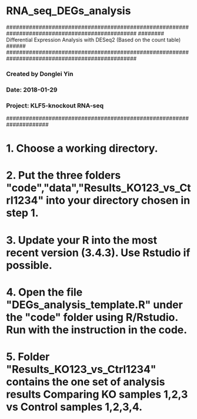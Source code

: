 # RNA_seq_DEGs_analysis

################################################################################################
######## Differential Expression Analysis with DESeq2 (Based on the count table) ######
################################################################################################
### Created by Donglei Yin
### Date: 2018-01-29
### Project: KLF5-knockout RNA-seq 
#####################################################################

# 1. Choose a working directory.

# 2. Put the three folders "code","data","Results_KO123_vs_Ctrl1234" into your directory chosen in step 1.

# 3. Update your R into the most recent version (3.4.3). Use Rstudio if possible.

# 4. Open the file "DEGs_analysis_template.R" under the "code" folder using R/Rstudio. Run with the instruction in the code.

# 5. Folder "Results_KO123_vs_Ctrl1234" contains the one set of analysis results Comparing KO samples 1,2,3 vs Control samples 1,2,3,4.
